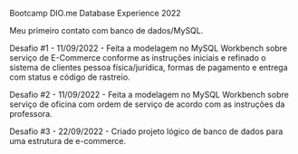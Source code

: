 Bootcamp DIO.me Database Experience 2022

Meu primeiro contato com banco de dados/MySQL.

Desafio #1 - 11/09/2022 - Feita a modelagem no MySQL Workbench sobre serviço de E-Commerce conforme as instruções iniciais e refinado o sistema de clientes pessoa física/jurídica, formas de pagamento e entrega com status e código de rastreio.

Desafio #2 - 11/09/2022 - Feita a modelagem no MySQL Workbench sobre serviço de oficina com ordem de serviço de acordo com as instruções da professora.

Desafio #3 - 22/09/2022 - Criado projeto lógico de banco de dados para uma estrutura de e-commerce.
